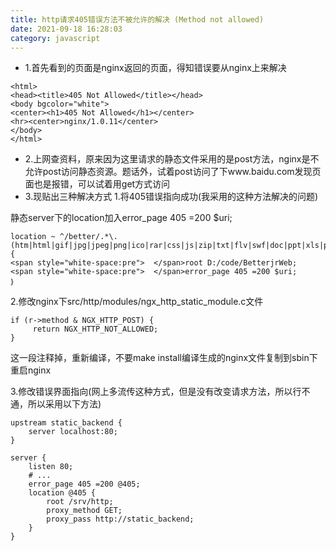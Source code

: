 ```yaml
---
title: http请求405错误方法不被允许的解决 (Method not allowed)
date: 2021-09-18 16:28:03
category: javascript
---
```


- 1.首先看到的页面是nginx返回的页面，得知错误要从nginx上来解决
```
<html>
<head><title>405 Not Allowed</title></head>
<body bgcolor="white">
<center><h1>405 Not Allowed</h1></center>
<hr><center>nginx/1.0.11</center>
</body>
</html>
```
- 2.上网查资料，原来因为这里请求的静态文件采用的是post方法，nginx是不允许post访问静态资源。题话外，试着post访问了下www.baidu.com发现页面也是报错，可以试着用get方式访问
- 3.现贴出三种解决方式
  1.将405错误指向成功(我采用的这种方法解决的问题)

静态server下的location加入error_page 405 =200 $uri;
```
location ~ ^/better/.*\.(htm|html|gif|jpg|jpeg|png|ico|rar|css|js|zip|txt|flv|swf|doc|ppt|xls|pdf|json|ico|htc)$ {
<span style="white-space:pre">	</span>root D:/code/BetterjrWeb;
<span style="white-space:pre">	</span>error_page 405 =200 $uri;
｝
```
2.修改nginx下src/http/modules/ngx_http_static_module.c文件
```
if (r->method & NGX_HTTP_POST) {
     return NGX_HTTP_NOT_ALLOWED;
}
```
这一段注释掉，重新编译，不要make install编译生成的nginx文件复制到sbin下  重启nginx

3.修改错误界面指向(网上多流传这种方式，但是没有改变请求方法，所以行不通，所以采用以下方法)
```
upstream static_backend {
    server localhost:80;
}
 
server {
    listen 80;
    # ...
    error_page 405 =200 @405;
    location @405 {
        root /srv/http;
        proxy_method GET;
        proxy_pass http://static_backend;
    }
}
```